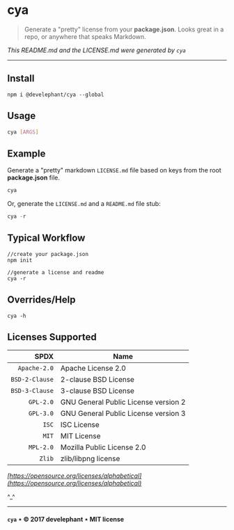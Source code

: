 # cya

> Generate a "pretty" license from your __package.json__. Looks great in a repo, or anywhere that speaks Markdown.

_This README.md and the LICENSE.md were generated by `cya`_

---

## Install

```
npm i @develephant/cya --global
```

## Usage

```sh
cya [ARGS]
```

## Example

Generate a "pretty" markdown `LICENSE.md` file based on keys from the root __package.json__ file.

```js
cya
```

Or, generate the `LICENSE.md` and a `README.md` file stub:

```js
cya -r
```

## Typical Workflow

```
//create your package.json
npm init

//generate a license and readme
cya -r
```

## Overrides/Help

```
cya -h
```

## Licenses Supported

|SPDX|Name|
|----:|-------|
|`Apache-2.0`|Apache License 2.0|
|`BSD-2-Clause`|2-clause BSD License|
|`BSD-3-Clause`|3-clause BSD License|
|`GPL-2.0`|GNU General Public License version 2|
|`GPL-3.0`|GNU General Public License version 3|
|`ISC`|ISC License|
|`MIT`|MIT License|
|`MPL-2.0`|Mozilla Public License 2.0|
|`Zlib`|zlib/libpng license|

_[https://opensource.org/licenses/alphabetical](https://opensource.org/licenses/alphabetical)_

^_^

---

#### `cya` &Star; &copy; 2017 develephant &Star; MIT license
